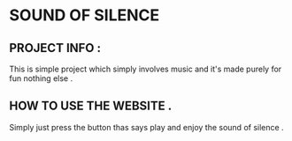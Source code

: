 # SOUND OF SILENCE
##  PROJECT INFO :
This is  simple project which simply involves music and it's made purely for fun nothing else .
## HOW TO USE THE WEBSITE .
Simply just press the button thas says play and enjoy the sound of silence .